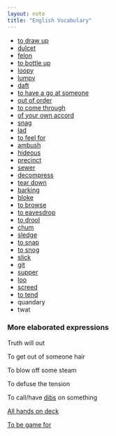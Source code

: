 ```yaml
---
layout: note
title: "English Vocabulary"
---
```


- [to draw up](https://www.wordreference.com/enit/draw%20up)
- [dulcet](https://www.wordreference.com/enit/dulcet)
- [felon](https://www.wordreference.com/enit/felon)
- [to bottle up ](https://www.wordreference.com/enit/bottle%20up)
- [loopy](https://www.wordreference.com/enit/loopy)
- [lumpy](https://www.wordreference.com/enit/lumpy)
- [daft](https://www.wordreference.com/enit/daft)
- [to have a go at someone](https://www.wordreference.com/enit/have%20a%20go%20at)
- [out of order](https://www.wordreference.com/enit/out%20of%20order)
- [to come through](https://www.wordreference.com/enit/come%20through)
- [of your own accord](https://www.wordreference.com/enit/of%20your%20own%20accord)
- [snag](https://www.wordreference.com/enit/snag)
- [lad](https://www.wordreference.com/enit/lad)
- [to feel for](https://www.wordreference.com/enit/feel%20for)
- [ambush](https://www.wordreference.com/enit/ambush)
- [hideous](https://www.wordreference.com/enit/hideous)
- [precinct](https://www.wordreference.com/enit/precinct)
- [sewer](https://www.wordreference.com/enit/sewer)
- [decompress](https://www.wordreference.com/enit/decompress)
- [tear down](https://www.wordreference.com/enit/tear%20down)
- [barking](https://www.wordreference.com/enit/barking)
- [bloke](https://www.wordreference.com/enit/bloke)
- [to browse](https://www.wordreference.com/enit/browse)
- [to eavesdrop](https://www.wordreference.com/enit/eavesdrop)
- [to drool](https://www.wordreference.com/enit/drool)
- [chum](https://www.wordreference.com/enit/chum)
- [sledge](https://www.wordreference.com/enit/sledge)
- [to snap](https://www.wordreference.com/enit/snap)
- [to snog](https://dictionary.cambridge.org/dictionary/english/snog)
- [slick](https://www.wordreference.com/enit/slick)
- [git](https://www.wordreference.com/enit/git)
- [supper](https://www.wordreference.com/enit/supper)
- [loo](https://www.wordreference.com/enit/loo)
- [screed](https://www.wordreference.com/enit/screed)
- [to tend](https://www.wordreference.com/enit/tended)
- quandary
- twat

### More elaborated expressions

Truth will out

To get out of someone hair

To blow off some steam

To defuse the tension

To call/have [dibs](https://www.wordreference.com/enit/dibs) on something

[All hands on deck ](https://en.wiktionary.org/wiki/all_hands_on_deck)

[To be game for ](https://dictionary.cambridge.org/dictionary/english/game-for)